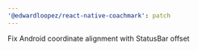 ```yaml
---
'@edwardloopez/react-native-coachmark': patch
---
```


Fix Android coordinate alignment with StatusBar offset
